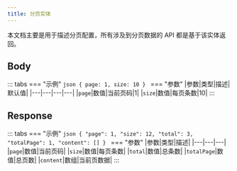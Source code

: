 ```yaml
---
title: 分页实体
---
```


本文档主要是用于描述分页配置，所有涉及到分页数据的 API 都是基于该实体返回。

## Body

::: tabs
    === "示例"
        ```json
        {
            page: 1,
            size: 10
        }
        ```
    === "参数"
        |参数|类型|描述|默认值|
        |---|---|---|---|
        |`page`|数值|当前页码|1|
        |`size`|数值|每页条数|10|
:::

## Response
::: tabs
    === "示例"
        ```json
        {
          "page": 1,
          "size": 12,
          "total": 3,
          "totalPage": 1,
          "content": []
        }
        ```
    === "参数"
        |参数|类型|描述|
        |---|---|---|
        |`page`|数值|当前页码|
        |`size`|数值|每页条数|
        |`total`|数值|总条数|
        |`totalPage`|数值|总页数|
        |`content`|数组|当前页数据|
:::